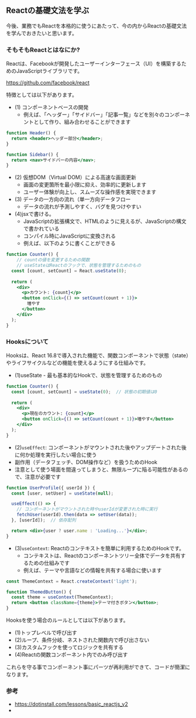 ## Reactの基礎文法を学ぶ

今後、業務でもReactを本格的に使うにあたって、今の内からReactの基礎文法を学んでおきたいと思います。

### そもそもReactとはなにか? 

Reactは、Facebookが開発したユーザーインターフェース（UI）を構築するためのJavaScriptライブラリです。

https://github.com/facebook/react

特徴としては以下があります。

- (1) コンポーネントベースの開発
  - 例えば、「ヘッダー」「サイドバー」「記事一覧」などを別々のコンポーネントとして作り、組み合わせることができます

```jsx
function Header() {
  return <header>ヘッダー部分</header>;
}

function Sidebar() {
  return <nav>サイドバーの内容</nav>;
}
```

- (2) 仮想DOM（Virtual DOM）による高速な画面更新
  - 画面の変更箇所を最小限に抑え、効率的に更新します
  - ユーザー体験が向上し、スムーズな操作感を実現できます
- (3) データの一方向の流れ（単一方向データフロー
  - データの流れが予測しやすく、バグを見つけやすい
- (4)jsxで書ける。
  - JavaScriptの拡張構文で、HTMLのように見えるが、JavaScriptの構文で書かれている
  - コンパイル時にJavaScriptに変換される
  - 例えば、以下のように書くことができる
  
```jsx
function Counter() {
    // countの値を変更するための関数
    // useStateはReactのフックで、状態を管理するためのもの
  const [count, setCount] = React.useState(0);
  
  return (
    <div>
      <p>カウント: {count}</p>
      <button onClick={() => setCount(count + 1)}>
        増やす
      </button>
    </div>
  );
}
```

### Hooksについて

Hooksは、React 16.8で導入された機能で、関数コンポーネントで状態（state）やライフサイクルなどの機能を使えるようにする仕組みです。

- (1)useState - 最も基本的なHookで、状態を管理するためのもの

```jsx
function Counter() {
  const [count, setCount] = useState(0);  // 状態の初期値は0
  
  return (
    <div>
      <p>現在のカウント: {count}</p>
      <button onClick={() => setCount(count + 1)}>増やす</button>
    </div>
  );
}
```

- (2)`useEffect`: コンポーネントがマウントされた後やアップデートされた後に何か処理を実行したい場合に使う
 - 副作用（データフェッチ、DOM操作など）を扱うためのHook
 - 注意として使う場面を間違ってしまうと、無限ループに陥る可能性があるので、注意が必要です

```jsx
function UserProfile({ userId }) {
  const [user, setUser] = useState(null);

  useEffect(() => {
    // コンポーネントがマウントされた時やuserIdが変更された時に実行
    fetchUser(userId).then(data => setUser(data));
  }, [userId]);  // 依存配列

  return <div>{user ? user.name : 'Loading...'}</div>;
}
```

- (3)`useContext`: Reactのコンテキストを簡単に利用するためのHookです。
  - コンテキストは、Reactのコンポーネントツリー全体でデータを共有するための仕組みです
  - 例えば、テーマや言語などの情報を共有する場合に使います


```jsx
const ThemeContext = React.createContext('light');

function ThemedButton() {
  const theme = useContext(ThemeContext);
  return <button className={theme}>テーマ付きボタン</button>;
}
```

Hooksを使う場合のルールとしては以下があります。

- (1)トップレベルで呼び出す
- (2)ループ、条件分岐、ネストされた関数内で呼び出さない
- (3)カスタムフックを使ってロジックを共有する
- (4)Reactの関数コンポーネント内でのみ呼び出す

これらを守る事でコンポーネント事にパーツが再利用ができて、コードが簡潔になります。


### 参考

- https://dotinstall.com/lessons/basic_reactjs_v2
- 
